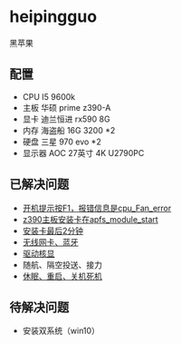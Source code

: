 # heipingguo
黑苹果
## 配置
- CPU I5 9600k
- 主板 华硕 prime z390-A
- 显卡 迪兰恒进 rx590 8G
- 内存 海盗船 16G 3200 *2
- 硬盘 三星 970 evo *2
- 显示器 AOC 27英寸 4K U2790PC

## 已解决问题

- [开机提示按F1，报错信息是cpu_Fan_error](cpu_Fan_error.md)
- [z390主板安装卡在apfs_module_start](z390主板安装卡在apfs_module_start.md)
- [安装卡最后2分钟](安装卡在最后2分钟的解决方法.md)
- [无线网卡、蓝牙](无线网卡、蓝牙.md)
- [驱动核显](驱动核显.md)
- 随航、隔空投送、接力
- [休眠、重启、关机死机](休眠、重启、关机死机.md)


## 待解决问题

- 安装双系统（win10）

  
